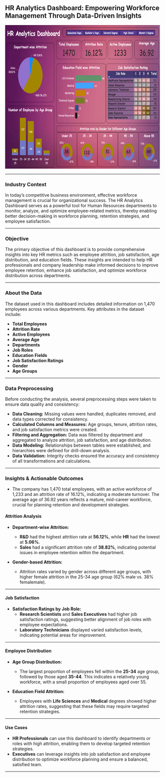 ## **HR Analytics Dashboard: Empowering Workforce Management Through Data-Driven Insights**

<img src="hr.png" width="800" height="466">

---

### **Industry Context**
In today’s competitive business environment, effective workforce management is crucial for organizational success. The HR Analytics Dashboard serves as a powerful tool for Human Resources departments to monitor, analyze, and optimize employee-related metrics, thereby enabling better decision-making in workforce planning, retention strategies, and employee satisfaction.

---

### **Objective**
The primary objective of this dashboard is to provide comprehensive insights into key HR metrics such as employee attrition, job satisfaction, age distribution, and education fields. These insights are intended to help HR professionals and company leadership make informed decisions to improve employee retention, enhance job satisfaction, and optimize workforce distribution across departments.

---

### **About the Data**
The dataset used in this dashboard includes detailed information on 1,470 employees across various departments. Key attributes in the dataset include:

- **Total Employees**
- **Attrition Rate**
- **Active Employees**
- **Average Age**
- **Departments**
- **Job Roles**
- **Education Fields**
- **Job Satisfaction Ratings**
- **Gender**
- **Age Groups**

---

### **Data Preprocessing**
Before conducting the analysis, several preprocessing steps were taken to ensure data quality and consistency:

- **Data Cleaning:** Missing values were handled, duplicates removed, and data types corrected for consistency.
- **Calculated Columns and Measures:** Age groups, tenure, attrition rates, and job satisfaction metrics were created.
- **Filtering and Aggregation:** Data was filtered by department and aggregated to analyze attrition, job satisfaction, and age distribution.
- **Data Modeling:** Relationships between tables were established, and hierarchies were defined for drill-down analysis.
- **Data Validation:** Integrity checks ensured the accuracy and consistency of all transformations and calculations.

---

### **Insights & Actionable Outcomes**

- The company has 1,470 total employees, with an active workforce of 1,233 and an attrition rate of 16.12%, indicating a moderate turnover. The average age of 36.92 years reflects a mature, mid-career workforce, crucial for planning retention and development strategies.
  
#### **Attrition Analysis**
- **Department-wise Attrition:**
  - **R&D** had the highest attrition rate at **56.12%**, while **HR** had the lowest at **5.06%**.
  - **Sales** had a significant attrition rate of **38.82%**, indicating potential issues in employee retention within the department.

- **Gender-based Attrition:**
  - Attrition rates varied by gender across different age groups, with higher female attrition in the 25-34 age group (62% male vs. 38% femalemale).

---

#### **Job Satisfaction**
- **Satisfaction Ratings by Job Role:**
  - **Research Scientists** and **Sales Executives** had higher job satisfaction ratings, suggesting better alignment of job roles with employee expectations.
  - **Laboratory Technicians** displayed varied satisfaction levels, indicating potential areas for improvement.

---

#### **Employee Distribution**
- **Age Group Distribution:**
  - The largest proportion of employees fell within the **25-34** age group, followed by those aged **35-44**. This indicates a relatively young workforce, with a small proportion of employees aged over 55.

- **Education Field Attrition:**
  - Employees with **Life Sciences** and **Medical** degrees showed higher attrition rates, suggesting that these fields may require targeted retention strategies.

---

#### **Use Cases**
- **HR Professionals** can use this dashboard to identify departments or roles with high attrition, enabling them to develop targeted retention strategies.
- **Executives** can leverage insights into job satisfaction and employee distribution to optimize workforce planning and ensure a balanced, satisfied team.

---
